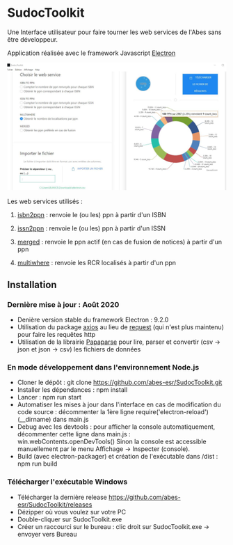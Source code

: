 # SudocToolkit

Une Interface utilisateur pour faire tourner les web services de l'Abes sans être développeur.

Application réalisée avec le framework Javascript [Electron](https://electronjs.org/)

![Exemple](assets/img/example.jpg)

Les web services utilisés : 

1. [isbn2ppn](http://documentation.abes.fr/sudoc/manuels/administration/aidewebservices/index.html#isbn2ppn) : renvoie le (ou les) ppn à partir d'un ISBN

2. [issn2ppn](http://documentation.abes.fr/sudoc/manuels/administration/aidewebservices/index.html#issn2ppn) : renvoie le (ou les) ppn à partir d'un ISSN

3. [merged](http://documentation.abes.fr/sudoc/manuels/administration/aidewebservices/index.html#merged) : renvoie le ppn actif (en cas de fusion de notices) à partir d'un ppn

4. [multiwhere](http://documentation.abes.fr/sudoc/manuels/administration/aidewebservices/index.html#multiwhere) : renvoie les RCR localisés à partir d'un ppn

## Installation

### Dernière mise à jour : Août 2020

* Denière version stable du framework Electron : 9.2.0
* Utilisation du package [axios](https://www.npmjs.com/package/axios) au lieu de [request](https://www.npmjs.com/package/request) (qui n'est plus maintenu) pour faire les requêtes http
* Utilisation de la librairie [Papaparse](https://www.papaparse.com/) pour lire, parser et convertir (csv -> json et json -> csv) les fichiers de données

### En mode développement dans l'environnement Node.js

* Cloner le dépôt : git clone https://github.com/abes-esr/SudocToolkit.git
* Installer les dépendances : npm install
* Lancer : npm run start
* Automatiser les mises à jour dans l'interface en cas de modification du code source : décommenter la 1ère ligne require('electron-reload')(__dirname) dans main.js
* Debug avec les devtools : pour afficher la console automatiquement, décommenter cette ligne dans main.js : win.webContents.openDevTools()
Sinon la console est accessible manuellement par le menu Affichage -> Inspecter (console).
* Build (avec electron-packager) et création de l'exécutable dans /dist : npm run build


### Télécharger l'exécutable Windows

* Télécharger la dernière release https://github.com/abes-esr/SudocToolkit/releases
* Dézipper où vous voulez sur votre PC
* Double-cliquer sur SudocToolkit.exe
* Créer un raccourci sur le bureau : clic droit sur SudocToolkit.exe -> envoyer vers Bureau